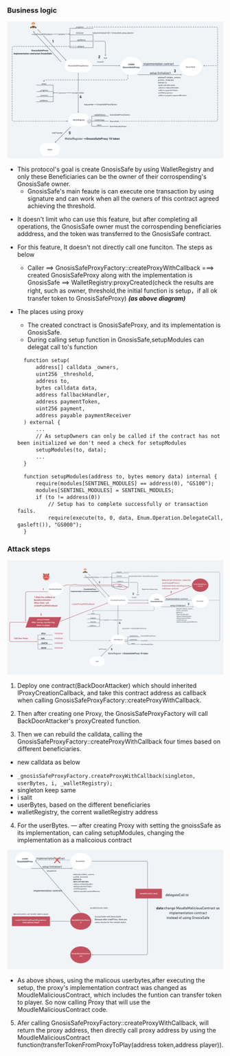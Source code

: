 ### Business logic

<img src="RegisterWalletFlowWork.png" alt="1" style="zoom:67%;" />

- This protocol's goal is create GnosisSafe by using WalletRegistry and only these Beneficiaries can be the owner of their corrospending's GnosisSafe owner.
  - GnosisSafe's main feaute is can execute one transaction by using signature and can work when all the owners of this contract agreed achieving the threshold.

* It doesn't limit who can use this feature, but after completing all operations, the GnosisSafe owner must the corrospending beneficiaries adddress, and the token was transferred to the GnosisSafe contract.

* For this feature, It doesn't not directly call one funciton. The steps as below

  - Caller ==> GnosisSafeProxyFactory::createProxyWithCallback ===> created GnosisSafeProxy along with the implementation is GnosisSafe ==> WalletRegistry:proxyCreated(check the results are right, such as owner, threshold,the initial function is setup，if all ok transfer token to GnosisSafeProxy) **_*(as above diagram)*_**

* The places using proxy

  - The created conctract is GnosisSafeProxy, and its implementation is GnosisSafe.

  * During calling setup function in GnosisSafe,setupModules can delegat call to's function

  ```
    function setup(
        address[] calldata _owners,
        uint256 _threshold,
        address to,
        bytes calldata data,
        address fallbackHandler,
        address paymentToken,
        uint256 payment,
        address payable paymentReceiver
    ) external {
        ...
        // As setupOwners can only be called if the contract has not been initialized we don't need a check for setupModules
        setupModules(to, data);
        ...
    }

  ```

  ```
    function setupModules(address to, bytes memory data) internal {
        require(modules[SENTINEL_MODULES] == address(0), "GS100");
        modules[SENTINEL_MODULES] = SENTINEL_MODULES;
        if (to != address(0))
            // Setup has to complete successfully or transaction fails.
            require(execute(to, 0, data, Enum.Operation.DelegateCall, gasleft()), "GS000");
    }
  ```

### Attack steps

<img src="BackDoorAttack.png" alt="1" style="zoom:67%;" />

1. Deploy one contract(BackDoorAttacker) which should inherited IProxyCreationCallback, and take this contract address as callback when calling GnosisSafeProxyFactory::createProxyWithCallback.

2. Then after creating one Proxy, the GnosisSafeProxyFactory will call BackDoorAttacker's proxyCreated function.

3. Then we can rebuild the calldata, calling the GnosisSafeProxyFactory::createProxyWithCallback four times based on different beneficiaries.

- new calldata as below

* `_gnosisSafeProxyFactory.createProxyWithCallback(singleton, userBytes, i, _walletRegistry);`
* singleton keep same
* i salit
* userBytes, based on the different beneficiaries
* walletRegistry, the corrent walletRegistry address

4. For the userBytes.
   — after creating Proxy with setting the gnoissSafe as its implementation, can caling setupModules, changing the implementation as a malicoious contract

 <img src="ChangeImplementation.png" alt="1" style="zoom:67%;" />

- As above shows, using the malicous userbytes,after executing the setup, the proxy's implementation contract was changed as MoudleMaliciousContract, which includes the funtion can transfer token to player. So now calling Proxy that will use the MoudleMaliciousContract code.

5. Afer calling GnosisSafeProxyFactory::createProxyWithCallback, will return the proxy address, then directly call proxy address by using the MoudleMaliciousContract function(transferTokenFromProxyToPlay(address token,address player)).

